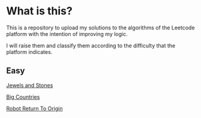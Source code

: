 # What is this?

This is a repository to upload my solutions to the algorithms of the Leetcode platform with the intention of improving my logic. 

I will raise them and classify them according to the difficulty that the platform indicates.


## Easy

[Jewels and Stones](https://github.com/luisredondo/algorithms-leetcode/blob/master/easy/jewels-and-stones.md)

[Big Countries](https://github.com/luisredondo/algorithms-leetcode/blob/master/easy/big-countries.md)

[Robot Return To Origin](https://github.com/luisredondo/algorithms-leetcode/blob/master/easy/robot-return-to-origin.md)


